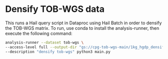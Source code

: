 # Densify TOB-WGS data

This runs a Hail query script in Dataproc using Hail Batch in order to densify the TOB-WGS matrix. To run, use conda to install the analysis-runner, then execute the following command:

```sh
analysis-runner --dataset tob-wgs \
--access-level full --output-dir "gs://cpg-tob-wgs-main/1kg_hgdp_densify/v2" \
--description "densify tob-wgs" python3 main.py
```
